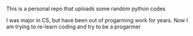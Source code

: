 This is a personal repo that uploads some random python codes 

I was major in CS, but have been out of progarming work for years.
Now I am trying to re-learn coding and try to be a progarmer
